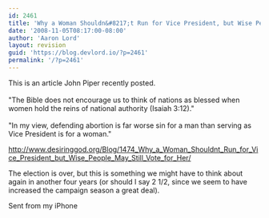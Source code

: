 ```yaml
---
id: 2461
title: 'Why a Woman Shouldn&#8217;t Run for Vice President, but Wise People May Still Vote for Her'
date: '2008-11-05T08:17:00-08:00'
author: 'Aaron Lord'
layout: revision
guid: 'https://blog.devlord.io/?p=2461'
permalink: '/?p=2461'
---
```


<div>This is an article John Piper recently posted.<br /></div><div><br /></div>"The Bible does not encourage us to think of nations as blessed when women hold the reins of national authority (Isaiah 3:12)."<div><br /></div><div>"In my view, defending abortion is far worse sin for a man than serving as Vice President is for a woman."<p><a href="http://www.desiringgod.org/Blog/1474_Why_a_Woman_Shouldnt_Run_for_Vice_President_but_Wise_People_May_Still_Vote_for_Her/">http://www.desiringgod.org/Blog/1474_Why_a_Woman_Shouldnt_Run_for_Vice_President_but_Wise_People_May_Still_Vote_for_Her/</a></p><p>The election is over, but this is something we might have to think about again in another four years (or should I say 2 1/2, since we seem to have increased the campaign season a great deal).</p><p>Sent from my iPhone</p></div>